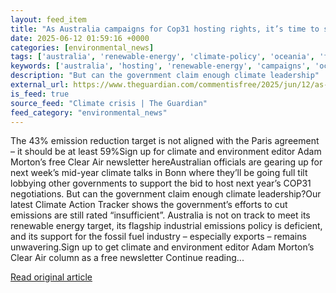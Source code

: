 ```yaml
---
layout: feed_item
title: "As Australia campaigns for Cop31 hosting rights, it’s time to stop talking and start doing | Bill Hare"
date: 2025-06-12 01:59:16 +0000
categories: [environmental_news]
tags: ['australia', 'renewable-energy', 'climate-policy', 'oceania', 'fossil-fuels', 'clean-energy', 'paris-agreement', 'emissions']
keywords: ['australia', 'hosting', 'renewable-energy', 'campaigns', 'oceania', 'fossil-fuels', 'climate-policy']
description: "But can the government claim enough climate leadership"
external_url: https://www.theguardian.com/commentisfree/2025/jun/12/as-australia-campaigns-for-cop31-hosting-rights-its-time-to-stop-talking-and-start-doing
is_feed: true
source_feed: "Climate crisis | The Guardian"
feed_category: "environmental_news"
---
```


The 43% emission reduction target is not aligned with the Paris agreement – it should be at least 59%Sign up for climate and environment editor Adam Morton’s free Clear Air newsletter hereAustralian officials are gearing up for next week’s mid-year climate talks in Bonn where they’ll be going full tilt lobbying other governments to support the bid to host next year’s COP31 negotiations. But can the government claim enough climate leadership?Our latest Climate Action Tracker shows the government’s efforts to cut emissions are still rated “insufficient”. Australia is not on track to meet its renewable energy target, its flagship industrial emissions policy is deficient, and its support for the fossil fuel industry – especially exports – remains unwavering.Sign up to get climate and environment editor Adam Morton’s Clear Air column as a free newsletter Continue reading...

[Read original article](https://www.theguardian.com/commentisfree/2025/jun/12/as-australia-campaigns-for-cop31-hosting-rights-its-time-to-stop-talking-and-start-doing)
